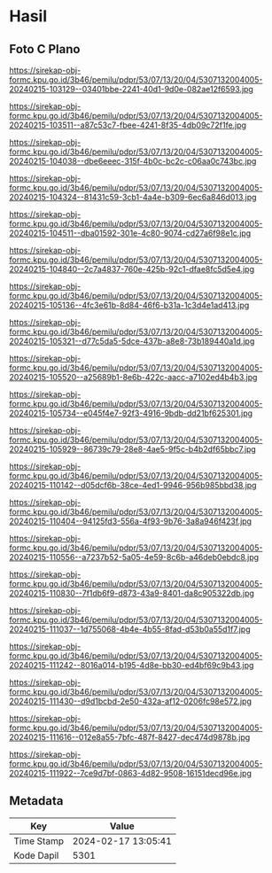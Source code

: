 # Hasil

## Foto C Plano

https://sirekap-obj-formc.kpu.go.id/3b46/pemilu/pdpr/53/07/13/20/04/5307132004005-20240215-103129--03401bbe-2241-40d1-9d0e-082ae12f6593.jpg

https://sirekap-obj-formc.kpu.go.id/3b46/pemilu/pdpr/53/07/13/20/04/5307132004005-20240215-103511--a87c53c7-fbee-4241-8f35-4db09c72f1fe.jpg

https://sirekap-obj-formc.kpu.go.id/3b46/pemilu/pdpr/53/07/13/20/04/5307132004005-20240215-104038--dbe6eeec-315f-4b0c-bc2c-c06aa0c743bc.jpg

https://sirekap-obj-formc.kpu.go.id/3b46/pemilu/pdpr/53/07/13/20/04/5307132004005-20240215-104324--81431c59-3cb1-4a4e-b309-6ec6a846d013.jpg

https://sirekap-obj-formc.kpu.go.id/3b46/pemilu/pdpr/53/07/13/20/04/5307132004005-20240215-104511--dba01592-301e-4c80-9074-cd27a6f98e1c.jpg

https://sirekap-obj-formc.kpu.go.id/3b46/pemilu/pdpr/53/07/13/20/04/5307132004005-20240215-104840--2c7a4837-760e-425b-92c1-dfae8fc5d5e4.jpg

https://sirekap-obj-formc.kpu.go.id/3b46/pemilu/pdpr/53/07/13/20/04/5307132004005-20240215-105136--4fc3e61b-8d84-46f6-b31a-1c3d4e1ad413.jpg

https://sirekap-obj-formc.kpu.go.id/3b46/pemilu/pdpr/53/07/13/20/04/5307132004005-20240215-105321--d77c5da5-5dce-437b-a8e8-73b189440a1d.jpg

https://sirekap-obj-formc.kpu.go.id/3b46/pemilu/pdpr/53/07/13/20/04/5307132004005-20240215-105520--a25689b1-8e6b-422c-aacc-a7102ed4b4b3.jpg

https://sirekap-obj-formc.kpu.go.id/3b46/pemilu/pdpr/53/07/13/20/04/5307132004005-20240215-105734--e045f4e7-92f3-4916-9bdb-dd21bf625301.jpg

https://sirekap-obj-formc.kpu.go.id/3b46/pemilu/pdpr/53/07/13/20/04/5307132004005-20240215-105929--86739c79-28e8-4ae5-9f5c-b4b2df65bbc7.jpg

https://sirekap-obj-formc.kpu.go.id/3b46/pemilu/pdpr/53/07/13/20/04/5307132004005-20240215-110142--d05dcf6b-38ce-4ed1-9946-956b985bbd38.jpg

https://sirekap-obj-formc.kpu.go.id/3b46/pemilu/pdpr/53/07/13/20/04/5307132004005-20240215-110404--94125fd3-556a-4f93-9b76-3a8a946f423f.jpg

https://sirekap-obj-formc.kpu.go.id/3b46/pemilu/pdpr/53/07/13/20/04/5307132004005-20240215-110556--a7237b52-5a05-4e59-8c6b-a46deb0ebdc8.jpg

https://sirekap-obj-formc.kpu.go.id/3b46/pemilu/pdpr/53/07/13/20/04/5307132004005-20240215-110830--7f1db6f9-d873-43a9-8401-da8c905322db.jpg

https://sirekap-obj-formc.kpu.go.id/3b46/pemilu/pdpr/53/07/13/20/04/5307132004005-20240215-111037--1d755068-4b4e-4b55-8fad-d53b0a55d1f7.jpg

https://sirekap-obj-formc.kpu.go.id/3b46/pemilu/pdpr/53/07/13/20/04/5307132004005-20240215-111242--8016a014-b195-4d8e-bb30-ed4bf69c9b43.jpg

https://sirekap-obj-formc.kpu.go.id/3b46/pemilu/pdpr/53/07/13/20/04/5307132004005-20240215-111430--d9d1bcbd-2e50-432a-af12-0206fc98e572.jpg

https://sirekap-obj-formc.kpu.go.id/3b46/pemilu/pdpr/53/07/13/20/04/5307132004005-20240215-111616--012e8a55-7bfc-487f-8427-dec474d9878b.jpg

https://sirekap-obj-formc.kpu.go.id/3b46/pemilu/pdpr/53/07/13/20/04/5307132004005-20240215-111922--7ce9d7bf-0863-4d82-9508-16151decd96e.jpg


## Metadata

| Key        | Value               |
| ---------- | ------------------- |
| Time Stamp | 2024-02-17 13:05:41 |
| Kode Dapil | 5301                |



